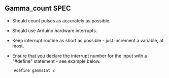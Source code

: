 Gamma_count SPEC
----------------

* Should count pulses as accurately as possible.

* Should use Arduino hardware interrupts.

* Keep interrupt routine as short as possible - just increment a variable, at most. 

* Ensure that you declare the interrupt number for the input with a "#define" statement - see example below.

```
    #define gammaInt 2
```	
